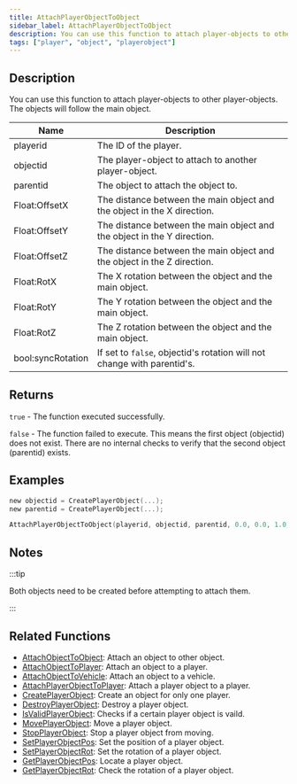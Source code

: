 ```yaml
---
title: AttachPlayerObjectToObject
sidebar_label: AttachPlayerObjectToObject
description: You can use this function to attach player-objects to other player-objects.
tags: ["player", "object", "playerobject"]
---
```


<VersionWarn version='omp v1.1.0.2612' />

## Description

You can use this function to attach player-objects to other player-objects. The objects will follow the main object.

| Name              | Description                                                             |
|-------------------|-------------------------------------------------------------------------|
| playerid          | The ID of the player.                                                   |
| objectid          | The player-object to attach to another player-object.                   |
| parentid          | The object to attach the object to.                                     |
| Float:OffsetX     | The distance between the main object and the object in the X direction. |
| Float:OffsetY     | The distance between the main object and the object in the Y direction. |
| Float:OffsetZ     | The distance between the main object and the object in the Z direction. |
| Float:RotX        | The X rotation between the object and the main object.                  |
| Float:RotY        | The Y rotation between the object and the main object.                  |
| Float:RotZ        | The Z rotation between the object and the main object.                  |
| bool:syncRotation | If set to `false`, objectid's rotation will not change with parentid's. |

## Returns

`true` - The function executed successfully.

`false` - The function failed to execute. This means the first object (objectid) does not exist. There are no internal checks to verify that the second object (parentid) exists.

## Examples

```c
new objectid = CreatePlayerObject(...);
new parentid = CreatePlayerObject(...);

AttachPlayerObjectToObject(playerid, objectid, parentid, 0.0, 0.0, 1.0, 0.0, 0.0, 0.0, true);
```

## Notes

:::tip

Both objects need to be created before attempting to attach them.

:::

## Related Functions

- [AttachObjectToObject](AttachObjectToObject): Attach an object to other object.
- [AttachObjectToPlayer](AttachObjectToPlayer): Attach an object to a player.
- [AttachObjectToVehicle](AttachObjectToVehicle): Attach an object to a vehicle.
- [AttachPlayerObjectToPlayer](AttachPlayerObjectToPlayer): Attach a player object to a player.
- [CreatePlayerObject](CreatePlayerObject): Create an object for only one player.
- [DestroyPlayerObject](DestroyPlayerObject): Destroy a player object.
- [IsValidPlayerObject](IsValidPlayerObject): Checks if a certain player object is vaild.
- [MovePlayerObject](MovePlayerObject): Move a player object.
- [StopPlayerObject](StopPlayerObject): Stop a player object from moving.
- [SetPlayerObjectPos](SetPlayerObjectPos): Set the position of a player object.
- [SetPlayerObjectRot](SetPlayerObjectRot): Set the rotation of a player object.
- [GetPlayerObjectPos](GetPlayerObjectPos): Locate a player object.
- [GetPlayerObjectRot](GetPlayerObjectRot): Check the rotation of a player object.
